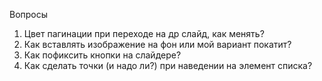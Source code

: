 Вопросы

1. Цвет пагинации при переходе на др слайд, как менять?
2. Как вставлять изображение на фон или мой вариант покатит?
3. Как пофиксить кнопки на слайдере?
4. Как сделать точки (и надо ли?) при наведении на элемент списка?

